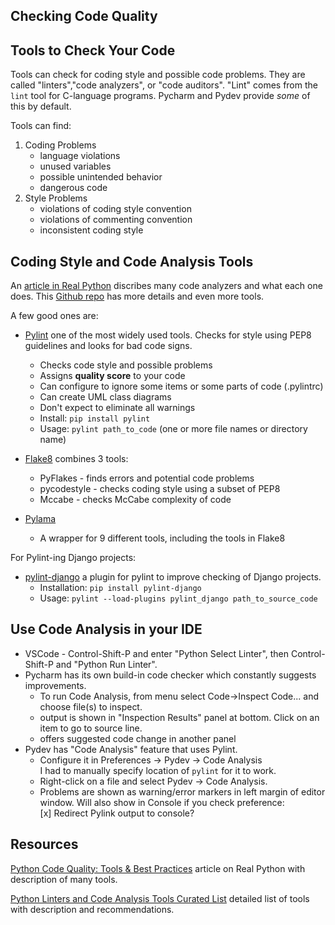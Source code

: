 ## Checking Code Quality

## Tools to Check Your Code

Tools can check for coding style and possible code problems. They are called "linters","code analyzers", or "code auditors".  "Lint" comes from the `lint` tool for C-language programs.  Pycharm and Pydev provide *some* of this by default.

Tools can find:

1. Coding Problems
    - language violations
    - unused variables
    - possible unintended behavior
    - dangerous code
2. Style Problems
    - violations of coding style convention
    - violations of commenting convention
    - inconsistent coding style

## Coding Style and Code Analysis Tools

An [article in Real Python][real-python-code-quality] discribes many code analyzers and what each one does.
This [Github repo][github-code-analysis-tools] has more details and even more tools.

A few good ones are:

* [Pylint](https://www.pylint.org/) one of the most widely used tools.  Checks for style using PEP8 guidelines and looks for bad code signs.  
    - Checks code style and possible problems
    - Assigns **quality score** to your code
    - Can configure to ignore some items or some parts of code (.pylintrc)
    - Can create UML class diagrams
    - Don't expect to eliminate all warnings
    - Install: `pip install pylint`
    - Usage: `pylint path_to_code`  (one or more file names or directory name)

* [Flake8](http://flake8.pycqa.org/en/latest/) combines 3 tools:
    - PyFlakes - finds errors and potential code problems
    - pycodestyle - checks coding style using a subset of PEP8
    - Mccabe - checks McCabe complexity of code
      
* [Pylama](https://github.com/klen/pylama)
    - A wrapper for 9 different tools, including the tools in Flake8

For Pylint-ing Django projects:

* [pylint-django](https://pypi.org/project/pylint-django/) a plugin for pylint to improve checking of Django projects.
    - Installation: `pip install pylint-django`
    - Usage:  `pylint --load-plugins pylint_django path_to_source_code`

## Use Code Analysis in your IDE

* VSCode - Control-Shift-P and enter "Python Select Linter", then 
     Control-Shift-P and "Python Run Linter".
* Pycharm has its own build-in code checker which constantly suggests improvements. 
    - To run Code Analysis, from menu select Code->Inspect Code... and choose file(s) to inspect.
    - output is shown in "Inspection Results" panel at bottom.  Click on an item to go to source line.
    - offers suggested code change in another panel
* Pydev has "Code Analysis" feature that uses Pylint.
    - Configure it in Preferences -> Pydev -> Code Analysis    
      I had to manually specify location of `pylint` for it to work.  
    - Right-click on a file and select Pydev -> Code Analysis.
    - Problems are shown as warning/error markers in left margin of
      editor window.  Will also show in Console if you check preference:    
    [x] Redirect Pylink output to console?

## Resources

[Python Code Quality: Tools & Best Practices][real-python-code-quality] article on Real Python with description of many tools.

[Python Linters and Code Analysis Tools Curated List][github-code-analysis-tools] detailed list of tools with description and recommendations.

[real-python-code-quality]: https://realpython.com/python-code-quality/
[github-code-analysis-tools]: https://github.com/vintasoftware/python-linters-and-code-analysis
